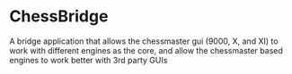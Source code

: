 # ChessBridge
A bridge application that allows the chessmaster gui (9000, X, and XI) to work with different engines as the core, and allow the chessmaster based engines to work better with 3rd party GUIs
